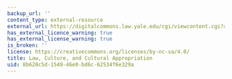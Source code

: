 ```yaml
---
backup_url: ''
content_type: external-resource
external_url: https://digitalcommons.law.yale.edu/cgi/viewcontent.cgi?article=1202&context=yjlh
has_external_licence_warning: true
has_external_license_warning: true
is_broken: ''
license: https://creativecommons.org/licenses/by-nc-sa/4.0/
title: Law, Culture, and Cultural Appropriation
uid: 8b620c5d-1549-46e0-bd6c-62534f6e329a
---
```

